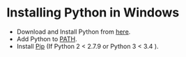 # Installing Python in Windows

<ul>
<li>Download and Install Python from <a href="https://www.python.org/downloads/" target="_blank">here</a>.</li>
<li>Add Python to <a href="https://superuser.com/questions/143119/how-do-i-add-python-to-the-windows-path" target="_blank">PATH</a>.</li>
<li>Install <a href="https://pip.pypa.io/en/stable/installing/" target="_blank">Pip</a> (If Python 2 < 2.7.9 or Python 3 < 3.4 ).</li>
</ul>
